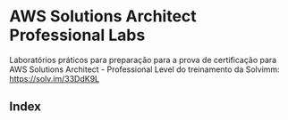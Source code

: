 # AWS Solutions Architect Professional Labs

Laboratórios práticos para preparação para a prova de certificação para AWS Solutions Architect - Professional Level do treinamento da Solvimm: https://solv.im/33DdK9L


## Index
